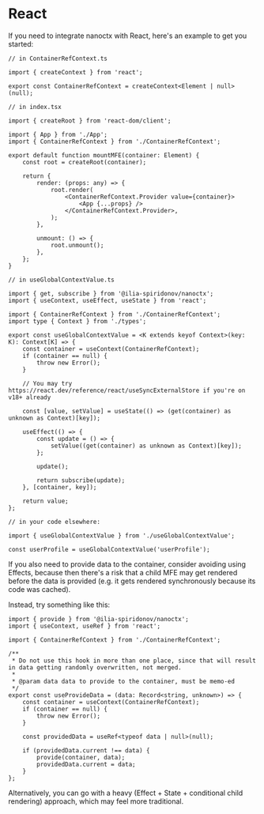 # React

If you need to integrate nanoctx with React, here's an example to get you started:
```tsx
// in ContainerRefContext.ts

import { createContext } from 'react';

export const ContainerRefContext = createContext<Element | null>(null);

// in index.tsx

import { createRoot } from 'react-dom/client';

import { App } from './App';
import { ContainerRefContext } from './ContainerRefContext';

export default function mountMFE(container: Element) {
    const root = createRoot(container);

    return {
        render: (props: any) => {
            root.render(
                <ContainerRefContext.Provider value={container}>
                    <App {...props} />
                </ContainerRefContext.Provider>,
            );
        },

        unmount: () => {
            root.unmount();
        },
    };
}

// in useGlobalContextValue.ts

import { get, subscribe } from '@ilia-spiridonov/nanoctx';
import { useContext, useEffect, useState } from 'react';

import { ContainerRefContext } from './ContainerRefContext';
import type { Context } from './types';

export const useGlobalContextValue = <K extends keyof Context>(key: K): Context[K] => {
    const container = useContext(ContainerRefContext);
    if (container == null) {
        throw new Error();
    }

    // You may try https://react.dev/reference/react/useSyncExternalStore if you're on v18+ already

    const [value, setValue] = useState(() => (get(container) as unknown as Context)[key]);

    useEffect(() => {
        const update = () => {
            setValue((get(container) as unknown as Context)[key]);
        };

        update();

        return subscribe(update);
    }, [container, key]);

    return value;
};

// in your code elsewhere:

import { useGlobalContextValue } from './useGlobalContextValue';

const userProfile = useGlobalContextValue('userProfile');
```

If you also need to provide data to the container, consider avoiding using Effects,
because then there's a risk that a child MFE may get rendered before the data is provided
(e.g. it gets rendered synchronously because its code was cached).

Instead, try something like this:
```tsx
import { provide } from '@ilia-spiridonov/nanoctx';
import { useContext, useRef } from 'react';

import { ContainerRefContext } from './ContainerRefContext';

/**
 * Do not use this hook in more than one place, since that will result in data getting randomly overwritten, not merged.
 *
 * @param data data to provide to the container, must be memo-ed
 */
export const useProvideData = (data: Record<string, unknown>) => {
    const container = useContext(ContainerRefContext);
    if (container == null) {
        throw new Error();
    }

    const providedData = useRef<typeof data | null>(null);

    if (providedData.current !== data) {
        provide(container, data);
        providedData.current = data;
    }
};
```

Alternatively, you can go with a heavy (Effect + State + conditional child rendering) approach, which may feel more traditional.
